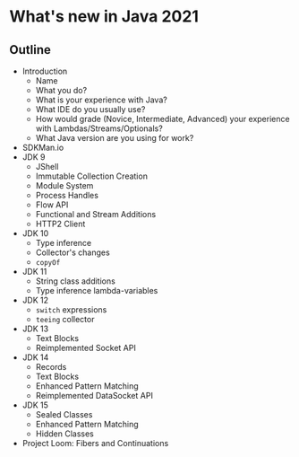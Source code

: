# What's new in Java 2021

## Outline

* Introduction
  * Name
  * What you do?
  * What is your experience with Java?
  * What IDE do you usually use?
  * How would grade (Novice, Intermediate, Advanced) 
    your experience with Lambdas/Streams/Optionals?
  * What Java version are you using for work?  
* SDKMan.io
* JDK 9
  * JShell
  * Immutable Collection Creation
  * Module System
  * Process Handles
  * Flow API
  * Functional and Stream Additions
  * HTTP2 Client
* JDK 10
  * Type inference
  * Collector's changes
  * `copyOf`
* JDK 11
  * String class additions
  * Type inference lambda-variables
* JDK 12
  * `switch` expressions
  * `teeing` collector
* JDK 13
  * Text Blocks
  * Reimplemented Socket API
* JDK 14
   * Records
   * Text Blocks
   * Enhanced Pattern Matching
   * Reimplemented DataSocket API
* JDK 15
   * Sealed Classes
   * Enhanced Pattern Matching
   * Hidden Classes
* Project Loom: Fibers and Continuations

